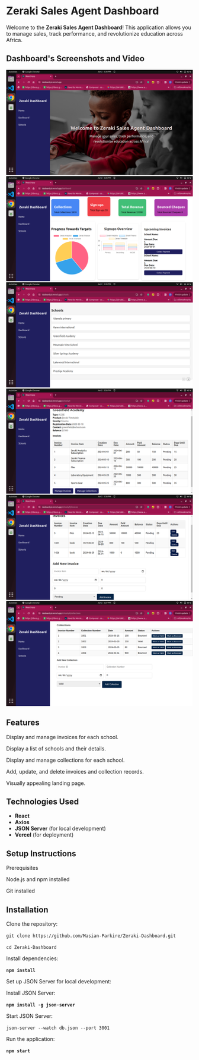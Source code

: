 

# Zeraki Sales Agent Dashboard

Welcome to the **Zeraki Sales Agent Dashboard**! This application allows you to manage sales, track performance, and revolutionize education across Africa.

## Dashboard's Screenshots and Video 
![Dashboard Screenshot](src/assets/screen6.png)
![Dashboard Screenshot](src/assets/screen5.png)
![Dashboard Screenshot](src/assets/screen4.png)
![Dashboard Screenshot](src/assets/screen3.png)
![Dashboard Screenshot](src/assets/screen2.png)
![Dashboard Screenshot](src/assets/screen1.png)



## Features
Display and manage invoices for each school.

Display a list of schools and their details.

Display and manage collections for each school.

Add, update, and delete invoices and collection records.

Visually appealing landing page.

## Technologies Used
- **React**
- **Axios**
- **JSON Server** (for local development)
- **Vercel** (for deployment)

## Setup Instructions

Prerequisites

Node.js and npm installed

Git installed

## Installation

Clone the repository:

`git clone https://github.com/Masian-Parkire/Zeraki-Dashboard.git`

`cd Zeraki-Dashboard`

Install dependencies:

**`npm install`**

Set up JSON Server for local development:

Install JSON Server:

**`npm install -g json-server`**

Start JSON Server:

`json-server --watch db.json --port 3001`

Run the application:


**`npm start`**


